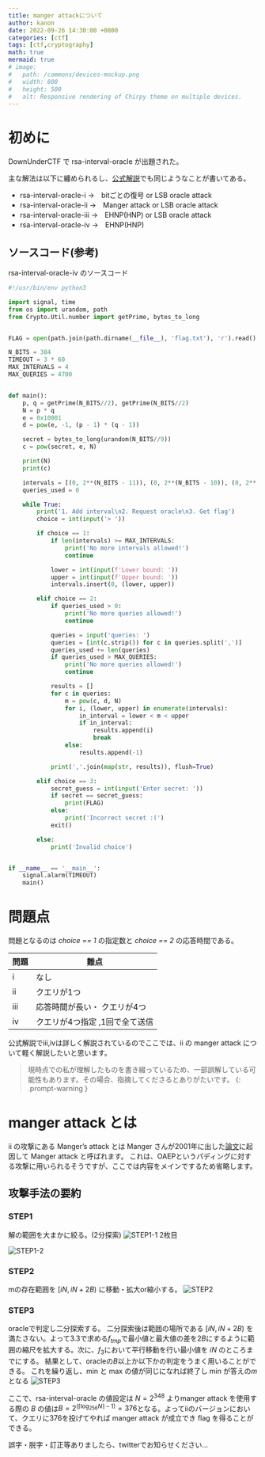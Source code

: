 ```yaml
---
title: manger attackについて
author: kanon
date: 2022-09-26 14:30:00 +0800
categories: [ctf]
tags: [ctf,cryptography]
math: true
mermaid: true
# image:
#   path: /commons/devices-mockup.png
#   width: 800
#   height: 500
#   alt: Responsive rendering of Chirpy theme on multiple devices.
---
```


# 初めに
DownUnderCTF で rsa-interval-oracle が出題された。

主な解法は以下に纏められるし、[公式解説](https://github.com/DownUnderCTF/Challenges_2022_Public/blob/main/crypto/rsa-interval-oracle-iii/solve/WRITEUP.md)でも同じようなことが書いてある。

- rsa-interval-oracle-i   →　bitごとの復号 or LSB oracle attack
- rsa-interval-oracle-ii  →　Manger attack or LSB oracle attack
- rsa-interval-oracle-iii →　EHNP(HNP) or LSB oracle attack
- rsa-interval-oracle-iv  →　EHNP(HNP)

## ソースコード(参考)
rsa-interval-oracle-iv のソースコード

```python
#!/usr/bin/env python3

import signal, time
from os import urandom, path
from Crypto.Util.number import getPrime, bytes_to_long


FLAG = open(path.join(path.dirname(__file__), 'flag.txt'), 'r').read().strip()

N_BITS = 384
TIMEOUT = 3 * 60
MAX_INTERVALS = 4
MAX_QUERIES = 4700


def main():
    p, q = getPrime(N_BITS//2), getPrime(N_BITS//2)
    N = p * q
    e = 0x10001
    d = pow(e, -1, (p - 1) * (q - 1))

    secret = bytes_to_long(urandom(N_BITS//9))
    c = pow(secret, e, N)

    print(N)
    print(c)

    intervals = [(0, 2**(N_BITS - 11)), (0, 2**(N_BITS - 10)), (0, 2**(N_BITS - 9)), (0, 2**(N_BITS - 8))]
    queries_used = 0

    while True:
        print('1. Add interval\n2. Request oracle\n3. Get flag')
        choice = int(input('> '))

        if choice == 1:
            if len(intervals) >= MAX_INTERVALS:
                print('No more intervals allowed!')
                continue

            lower = int(input(f'Lower bound: '))
            upper = int(input(f'Upper bound: '))
            intervals.insert(0, (lower, upper))

        elif choice == 2:
            if queries_used > 0:
                print('No more queries allowed!')
                continue

            queries = input('queries: ')
            queries = [int(c.strip()) for c in queries.split(',')]
            queries_used += len(queries)
            if queries_used > MAX_QUERIES:
                print('No more queries allowed!')
                continue

            results = []
            for c in queries:
                m = pow(c, d, N)
                for i, (lower, upper) in enumerate(intervals):
                    in_interval = lower < m < upper
                    if in_interval:
                        results.append(i)
                        break
                else:
                    results.append(-1)

            print(','.join(map(str, results)), flush=True)

        elif choice == 3:
            secret_guess = int(input('Enter secret: '))
            if secret == secret_guess:
                print(FLAG)
            else:
                print('Incorrect secret :(')
            exit()

        else:
            print('Invalid choice')


if __name__ == '__main__':
    signal.alarm(TIMEOUT)
    main()

```


# 問題点
問題となるのは *choice == 1* の指定数と *choice == 2* の応答時間である。

|  問題  |  難点  |
| ---- | ---- |
|  i  |  なし  |
|  ii  |  クエリが1つ  |
|  iii  |  応答時間が長い・ クエリが4つ |
|  iv  |  クエリが4つ指定 ,1回で全て送信 |

公式解説でiii,ivは詳しく解説されているのでここでは、ii の manger attack について軽く解説したいと思います。

> 現時点での私が理解したものを書き綴っているため、一部誤解している可能性もあります。その場合、指摘してくださるとありがたいです。
{: .prompt-warning }


# manger attack とは

ii の攻撃にある Manger’s attack とは
Manger さんが2001年に出した[論文](https://www.iacr.org/archive/crypto2001/21390229.pdf)に起因して Manger attack と呼ばれます。
これは、OAEPというパディングに対する攻撃に用いられるそうですが、ここでは内容をメインでするため省略します。

## 攻撃手法の要約

### STEP1 
解の範囲を大まかに絞る。(2分探索)
![STEP1-1](https://github.com/kanzya/photo/raw/main/1.png)
2枚目

![STEP1-2](https://github.com/kanzya/photo/raw/main/1-1.png)

### STEP2 
mの存在範囲を $[iN,iN+2B)$ に移動・拡大or縮小する。
![STEP2](https://github.com/kanzya/photo/raw/main/2.png)


### STEP3
oracleで判定し二分探索する。
二分探索後は範囲の場所である $[iN,iN+2B)$ を満たさない。よって3.3で求める$f_{tmp}$で最小値と最大値の差を$2B$にするように範囲の縮尺を拡大する。次に、$f_3$において平行移動を行い最小値を $iN$ のところまでにする。
結果として、oracleの$B$以上か以下かの判定をうまく用いることができる。
これを繰り返し、min と max の値が同じになれば終了し min が答えの$m$となる
![STEP3](https://github.com/kanzya/photo/raw/main/3.png)



ここで、rsa-interval-oracle の値設定は $N = 2^{348}$ よりmanger attack を使用する際の $B$ の値は$B = 2^{( \lceil \log_{256} N \rceil-1)}=376$となる。よってiiのバージョンにおいて、クエリに376を投げてやれば manger attack が成立でき flag を得ることができる。



誤字・脱字・訂正等ありましたら、twitterでお知らせください…